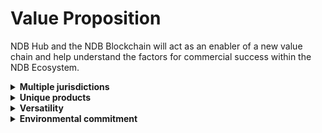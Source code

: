 # Value Proposition

NDB Hub and the NDB Blockchain will act as an enabler of a new value chain and help understand the factors for commercial success within the NDB Ecosystem.

<details>

<summary><strong>Multiple jurisdictions</strong></summary>

NDB and Watt tokens are innovative utility tokens available for usage and possession by individuals and enterprises. Our tokens provide access to unprecedented solutions for the energy sector, which will advance the world of electricity consumption and distribution.

</details>

<details>

<summary><strong>Unique products</strong></summary>

NDB Hub and its components offer a unique opportunity to be a consumer and supplier of energy at the same time. Users can trade their surplus electricity within the NDB Ecosystem. For example, the process of electricity generation in the NDB Cell as one of the future products of the ecosystem runs continuously due to the nature of radioisotopes. Thus, the electricity generated while not used can be traded with the ecosystem. NDB and Watt tokens allow you to join this ecosystem and start using our decentralized medium.

</details>

<details>

<summary><strong>Versatility</strong></summary>

Our NDB Blockchain can be used in many different ways. For example, it can be used to track energy consumption, provide trading, and act as an interaction tool for users of our blockchain ecosystem.

</details>

<details>

<summary><strong>Environmental commitment</strong></summary>

Our environmental commitment involves fighting global climate change and reducing $$\text{CO}_2$$ emissions. We encourage solution providers to join the Climate Pledge in its challenge to reach net-zero carbon by 2040, where some already did.

</details>
